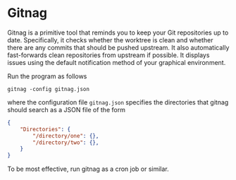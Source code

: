 # Gitnag

Gitnag is a primitive tool that reminds you to keep your Git repositories up to
date.  Specifically, it checks whether the worktree is clean and whether there
are any commits that should be pushed upstream.  It also automatically
fast-forwards clean repositories from upstream if possible.  It displays issues
using the default notification method of your graphical environment.

Run the program as follows

```shell
gitnag -config gitnag.json
```

where the configuration file `gitnag.json` specifies the directories that
gitnag should search as a JSON file of the form

```json
{
    "Directories": {
        "/directory/one": {},
        "/directory/two": {},
    }
}
```

To be most effective, run gitnag as a cron job or similar.
